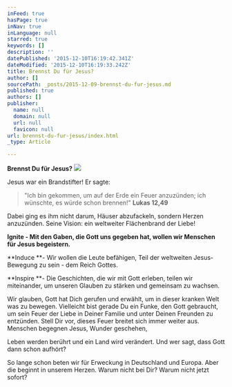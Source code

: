 ```yaml
---
inFeed: true
hasPage: true
inNav: true
inLanguage: null
starred: true
keywords: []
description: ''
datePublished: '2015-12-10T16:19:42.341Z'
dateModified: '2015-12-10T16:19:33.242Z'
title: Brennst Du für Jesus?
author: []
sourcePath: _posts/2015-12-09-brennst-du-fur-jesus.md
published: true
authors: []
publisher:
  name: null
  domain: null
  url: null
  favicon: null
url: brennst-du-fur-jesus/index.html
_type: Article

---
```

**Brennst Du für Jesus?**
![](https://the-grid-user-content.s3-us-west-2.amazonaws.com/2aeaa54c-1cc6-4c6e-b0a6-bcc8f579d489.jpg)

Jesus war ein Brandstifter! Er sagte: 
> 
> "Ich bin gekommen, um auf der Erde ein Feuer anzuzünden; ich wünschte, es würde schon brennen!" **Lukas 12,49**

Dabei ging es ihm nicht darum, Häuser abzufackeln, sondern Herzen anzuzünden. Seine Vision: ein weltweiter Flächenbrand der Liebe!

**Ignite - Mit den Gaben, die Gott uns gegeben hat, wollen wir Menschen für Jesus begeistern.**

**Induce **- Wir wollen die Leute befähigen, Teil der weltweiten Jesus-Bewegung zu sein - dem Reich Gottes.

**Inspire **- Die Geschichten, die wir mit Gott erleben, teilen wir miteinander, um unseren Glauben zu stärken und gemeinsam zu wachsen.

Wir glauben, Gott hat Dich gerufen und erwählt, um in dieser kranken Welt was zu bewegen. Vielleicht bist gerade Du ein Funke, den Gott gebraucht, um sein Feuer der Liebe in Deiner Familie und unter Deinen Freunden zu entzünden. Stell Dir vor, dieses Feuer breitet sich immer weiter aus. Menschen begegnen Jesus, Wunder geschehen, 

Leben werden berührt und ein Land wird verändert. Und wer sagt, dass Gott dann schon aufhört?

So lange schon beten wir für Erweckung in Deutschland und Europa. Aber die beginnt in unserem Herzen. Warum nicht bei Dir? Warum nicht jetzt sofort?